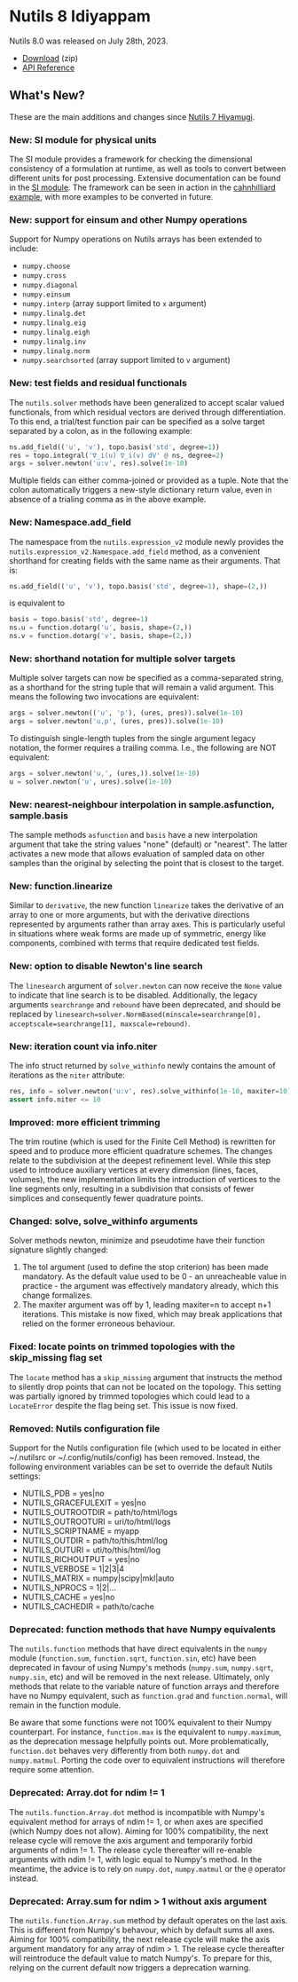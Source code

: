# Nutils 8 Idiyappam

Nutils 8.0 was released on July 28th, 2023.
- [Download](https://github.com/evalf/nutils/archive/refs/tags/v8.0.zip) (zip)
- [API Reference](http://docs.nutils.org/en/v8.0/)

## What's New?

These are the main additions and changes since [Nutils 7
Hiyamugi](release-7.md).

### New: SI module for physical units

The SI module provides a framework for checking the dimensional consistency of
a formulation at runtime, as well as tools to convert between different units
for post processing. Extensive documentation can be found in the [SI
module](https://docs.nutils.org/en/v8.0/nutils/SI/#module-nutils.SI). The
framework can be seen in action in the [cahnhilliard
example](https://examples.nutils.org/official-cahnhilliard/), with more
examples to be converted in future.

### New: support for einsum and other Numpy operations

Support for Numpy operations on Nutils arrays has been extended to include:

- `numpy.choose`
- `numpy.cross`
- `numpy.diagonal`
- `numpy.einsum`
- `numpy.interp` (array support limited to `x` argument)
- `numpy.linalg.det`
- `numpy.linalg.eig`
- `numpy.linalg.eigh`
- `numpy.linalg.inv`
- `numpy.linalg.norm`
- `numpy.searchsorted` (array support limited to `v` argument)

### New: test fields and residual functionals

The `nutils.solver` methods have been generalized to accept scalar valued
functionals, from which residual vectors are derived through differentiation.
To this end, a trial/test function pair can be specified as a solve target
separated by a colon, as in the following example:

```python
ns.add_field(('u', 'v'), topo.basis('std', degree=1))
res = topo.integral('∇_i(u) ∇_i(v) dV' @ ns, degree=2)
args = solver.newton('u:v', res).solve(1e-10)
```

Multiple fields can either comma-joined or provided as a tuple. Note that the
colon automatically triggers a new-style dictionary return value, even in
absence of a trialing comma as in the above example.

### New: Namespace.add_field

The namespace from the `nutils.expression_v2` module newly provides the
`nutils.expression_v2.Namespace.add_field` method, as a convenient shorthand
for creating fields with the same name as their arguments. That is:

```python
ns.add_field(('u', 'v'), topo.basis('std', degree=1), shape=(2,))
```

is equivalent to

```python
basis = topo.basis('std', degree=1)
ns.u = function.dotarg('u', basis, shape=(2,))
ns.v = function.dotarg('v', basis, shape=(2,))
```

### New: shorthand notation for multiple solver targets

Multiple solver targets can now be specified as a comma-separated string, as a
shorthand for the string tuple that will remain a valid argument. This means
the following two invocations are equivalent:

```python
args = solver.newton(('u', 'p'), (ures, pres)).solve(1e-10)
args = solver.newton('u,p', (ures, pres)).solve(1e-10)
```

To distinguish single-length tuples from the single argument legacy notation,
the former requires a trailing comma. I.e., the following are NOT equivalent:

```python
args = solver.newton('u,', (ures,)).solve(1e-10)
u = solver.newton('u', ures).solve(1e-10)
```
### New: nearest-neighbour interpolation in sample.asfunction, sample.basis

The sample methods `asfunction` and `basis` have a new interpolation argument
that take the string values "none" (default) or "nearest". The latter activates
a new mode that allows evaluation of sampled data on other samples than the
original by selecting the point that is closest to the target.

### New: function.linearize

Similar to `derivative`, the new function `linearize` takes the derivative of
an array to one or more arguments, but with the derivative directions
represented by arguments rather than array axes. This is particularly useful in
situations where weak forms are made up of symmetric, energy like components,
combined with terms that require dedicated test fields.

### New: option to disable Newton's line search

The `linesearch` argument of `solver.newton` can now receive the `None` value
to indicate that line search is to be disabled. Additionally, the legacy
arguments `searchrange` and `rebound` have been deprecated, and should be
replaced by `linesearch=solver.NormBased(minscale=searchrange[0],
acceptscale=searchrange[1], maxscale=rebound)`.

### New: iteration count via info.niter

The info struct returned by `solve_withinfo` newly contains the amount of
iterations as the `niter` attribute:

```python
res, info = solver.newton('u:v', res).solve_withinfo(1e-10, maxiter=10)
assert info.niter <= 10
```
### Improved: more efficient trimming

The trim routine (which is used for the Finite Cell Method) is rewritten for
speed and to produce more efficient quadrature schemes. The changes relate to
the subdivision at the deepest refinement level. While this step used to
introduce auxiliary vertices at every dimension (lines, faces, volumes), the
new implementation limits the introduction of vertices to the line segments
only, resulting in a subdivision that consists of fewer simplices and
consequently fewer quadrature points.

### Changed: solve, solve_withinfo arguments

Solver methods newton, minimize and pseudotime have their function signature
slightly changed:
1. The tol argument (used to define the stop criterion) has been made
   mandatory. As the default value used to be 0 - an unreacheable value in
   practice - the argument was effectively mandatory already, which this change
   formalizes.
2. The maxiter argument was off by 1, leading maxiter=n to accept
   n+1 iterations. This mistake is now fixed, which may break applications that
   relied on the former erroneous behaviour.

### Fixed: locate points on trimmed topologies with the skip_missing flag set

The `locate` method has a `skip_missing` argument that instructs the method to
silently drop points that can not be located on the topology. This setting was
partially ignored by trimmed topologies which could lead to a `LocateError`
despite the flag being set. This issue is now fixed.

### Removed: Nutils configuration file

Support for the Nutils configuration file (which used to be located in either
~/.nutilsrc or ~/.config/nutils/config) has been removed. Instead, the
following environment variables can be set to override the default Nutils
settings:

  - NUTILS_PDB  = yes|no
  - NUTILS_GRACEFULEXIT = yes|no
  - NUTILS_OUTROOTDIR = path/to/html/logs
  - NUTILS_OUTROOTURI = uri/to/html/logs
  - NUTILS_SCRIPTNAME = myapp
  - NUTILS_OUTDIR = path/to/this/html/log
  - NUTILS_OUTURI = uti/to/this/html/log
  - NUTILS_RICHOUTPUT = yes|no
  - NUTILS_VERBOSE = 1|2|3|4
  - NUTILS_MATRIX = numpy|scipy|mkl|auto
  - NUTILS_NPROCS = 1|2|...
  - NUTILS_CACHE = yes|no
  - NUTILS_CACHEDIR = path/to/cache

### Deprecated: function methods that have Numpy equivalents

The `nutils.function` methods that have direct equivalents in the `numpy`
module (`function.sum`, `function.sqrt`, `function.sin`, etc) have been
deprecated in favour of using Numpy's methods (`numpy.sum`, `numpy.sqrt`,
`numpy.sin`, etc) and will be removed in the next release. Ultimately, only
methods that relate to the variable nature of function arrays and therefore
have no Numpy equivalent, such as `function.grad` and `function.normal`, will
remain in the function module.

Be aware that some functions were not 100% equivalent to their Numpy
counterpart. For instance, `function.max` is the equivalent to `numpy.maximum`,
as the deprecation message helpfully points out. More problematically,
`function.dot` behaves very differently from both `numpy.dot` and
`numpy.matmul`. Porting the code over to equivalent instructions will therefore
require some attention.

### Deprecated: Array.dot for ndim != 1

The `nutils.function.Array.dot` method is incompatible with Numpy's equivalent
method for arrays of ndim != 1, or when axes are specified (which Numpy does
not allow). Aiming for 100% compatibility, the next release cycle will remove
the axis argument and temporarily forbid arguments of ndim != 1. The release
cycle thereafter will re-enable arguments with ndim != 1, with logic equal to
Numpy's method. In the meantime, the advice is to rely on `numpy.dot`,
`numpy.matmul` or the `@` operator instead.

### Deprecated: Array.sum for ndim > 1 without axis argument

The `nutils.function.Array.sum` method by default operates on the last axis.
This is different from Numpy's behavour, which by default sums all axes. Aiming
for 100% compatibility, the next release cycle will make the axis argument
mandatory for any array of ndim > 1. The release cycle thereafter will
reintroduce the default value to match Numpy's. To prepare for this, relying on
the current default now triggers a deprecation warning.
